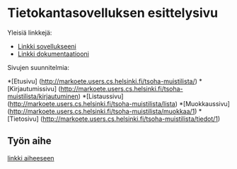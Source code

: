 # Tietokantasovelluksen esittelysivu

Yleisiä linkkejä:

* [Linkki sovellukseeni](http://markoete.users.cs.helsinki.fi/tsoha-muistilista)
* [Linkki dokumentaatiooni](https://github.com/makevertti/tsoha-muistilista/blob/master/doc/dokumentaatio.pdf)

Sivujen suunnitelmia:

*[Etusivu] (http://markoete.users.cs.helsinki.fi/tsoha-muistilista/)
*[Kirjautumissivu] (http://markoete.users.cs.helsinki.fi/tsoha-muistilista/kirjautuminen)
*[Listaussivu] (http://markoete.users.cs.helsinki.fi/tsoha-muistilista/lista)
*[Muokkaussivu] (http://markoete.users.cs.helsinki.fi/tsoha-muistilista/muokkaa/1)
*[Tietosivu] (http://markoete.users.cs.helsinki.fi/tsoha-muistilista/tiedot/1)

## Työn aihe

[linkki aiheeseen](http://advancedkittenry.github.io/suunnittelu_ja_tyoymparisto/aiheet/Muistilista.html) 